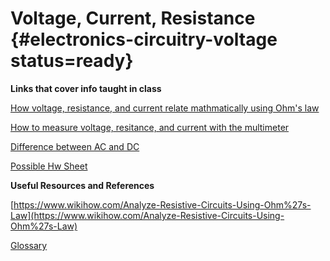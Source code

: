 # Voltage, Current, Resistance {#electronics-circuitry-voltage status=ready}

**Links that cover info taught in class**

[How voltage, resistance, and current relate mathmatically using Ohm's law](https://spl-binal.blogspot.com/2017/09/ohms-law.html#.XvqBNihKhhE)

[How to measure voltage, resitance, and current with the multimeter](https://www.youtube.com/watch?v=sKuPd3XYwuA)

[Difference between AC and DC](https://learn.sparkfun.com/tutorials/alternating-current-ac-vs-direct-current-dc/all#:~:text=In%20direct%20current%20(DC)%2C,because%20the%20current%20changes%20direction.)

[Possible Hw Sheet](https://docs.google.com/document/d/18a2UVzlNQGC5mvZ_JpYRoVtIp8XaYsbznB4QR38_TL4/edit?usp=sharing)


**Useful Resources and References**

[https://www.wikihow.com/Analyze-Resistive-Circuits-Using-Ohm%27s-Law](https://www.wikihow.com/Analyze-Resistive-Circuits-Using-Ohm%27s-Law)

[Glossary](https://docs.google.com/document/d/1LJzESfH8VnLDAitNTwwa-iDZs-zY-KM2v1EuWFoLz6A/edit?usp=sharing)
